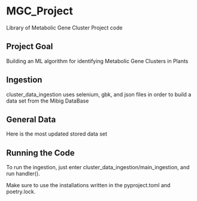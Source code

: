 # MGC_Project
Library of Metabolic Gene Cluster Project code

## Project Goal 
Building an ML algorithm for identifying Metabolic Gene Clusters in Plants

Ingestion
------
cluster_data_ingestion uses selenium, gbk, and json files in order to build a data set from the Mibig DataBase

General Data
------
Here is the most updated stored data set

## Running the Code
To run the ingestion, just enter cluster_data_ingestion/main_ingestion, and run handler().

Make sure to use the installations written in the pyproject.toml and poetry.lock.
